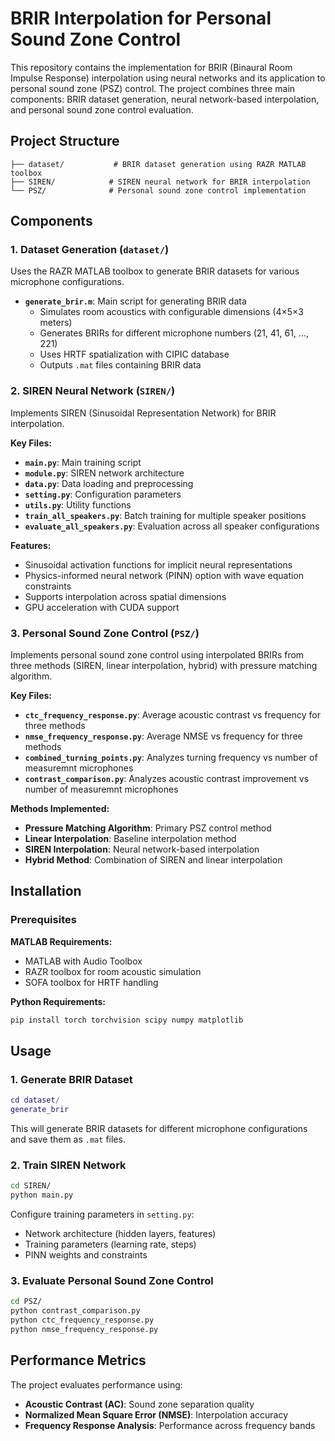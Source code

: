 # BRIR Interpolation for Personal Sound Zone Control

This repository contains the implementation for BRIR (Binaural Room Impulse Response) interpolation using neural networks and its application to personal sound zone (PSZ) control. The project combines three main components: BRIR dataset generation, neural network-based interpolation, and personal sound zone control evaluation.

## Project Structure

```
├── dataset/           # BRIR dataset generation using RAZR MATLAB toolbox
├── SIREN/            # SIREN neural network for BRIR interpolation
└── PSZ/              # Personal sound zone control implementation
```

## Components

### 1. Dataset Generation (`dataset/`)

Uses the RAZR MATLAB toolbox to generate BRIR datasets for various microphone configurations.

- **`generate_brir.m`**: Main script for generating BRIR data
  - Simulates room acoustics with configurable dimensions (4×5×3 meters)
  - Generates BRIRs for different microphone numbers (21, 41, 61, ..., 221)
  - Uses HRTF spatialization with CIPIC database
  - Outputs `.mat` files containing BRIR data

### 2. SIREN Neural Network (`SIREN/`)

Implements SIREN (Sinusoidal Representation Network) for BRIR interpolation.

**Key Files:**
- **`main.py`**: Main training script
- **`module.py`**: SIREN network architecture
- **`data.py`**: Data loading and preprocessing
- **`setting.py`**: Configuration parameters
- **`utils.py`**: Utility functions
- **`train_all_speakers.py`**: Batch training for multiple speaker positions
- **`evaluate_all_speakers.py`**: Evaluation across all speaker configurations

**Features:**
- Sinusoidal activation functions for implicit neural representations
- Physics-informed neural network (PINN) option with wave equation constraints
- Supports interpolation across spatial dimensions
- GPU acceleration with CUDA support

### 3. Personal Sound Zone Control (`PSZ/`)

Implements personal sound zone control using interpolated BRIRs from three methods (SIREN, linear interpolation, hybrid) with pressure matching algorithm.

**Key Files:**
- **`ctc_frequency_response.py`**: Average acoustic contrast vs frequency for three methods
- **`nmse_frequency_response.py`**: Average NMSE vs frequency for three methods
- **`combined_turning_points.py`**: Analyzes turning frequency vs number of measuremnt microphones
- **`contrast_comparison.py`**: Analyzes acoustic contrast improvement vs number of measuremnt microphones

**Methods Implemented:**
- **Pressure Matching Algorithm**: Primary PSZ control method
- **Linear Interpolation**: Baseline interpolation method
- **SIREN Interpolation**: Neural network-based interpolation
- **Hybrid Method**: Combination of SIREN and linear interpolation 

## Installation

### Prerequisites

**MATLAB Requirements:**
- MATLAB with Audio Toolbox
- RAZR toolbox for room acoustic simulation
- SOFA toolbox for HRTF handling

**Python Requirements:**
```bash
pip install torch torchvision scipy numpy matplotlib
```

## Usage

### 1. Generate BRIR Dataset

```matlab
cd dataset/
generate_brir
```

This will generate BRIR datasets for different microphone configurations and save them as `.mat` files.

### 2. Train SIREN Network

```bash
cd SIREN/
python main.py
```

Configure training parameters in `setting.py`:
- Network architecture (hidden layers, features)
- Training parameters (learning rate, steps)
- PINN weights and constraints

### 3. Evaluate Personal Sound Zone Control

```bash
cd PSZ/
python contrast_comparison.py
python ctc_frequency_response.py
python nmse_frequency_response.py
```

## Performance Metrics

The project evaluates performance using:
- **Acoustic Contrast (AC)**: Sound zone separation quality
- **Normalized Mean Square Error (NMSE)**: Interpolation accuracy
- **Frequency Response Analysis**: Performance across frequency bands
